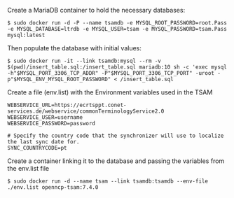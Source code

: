 Create a MariaDB container to hold the necessary databases:

    $ sudo docker run -d -P --name tsamdb -e MYSQL_ROOT_PASSWORD=root.Pass -e MYSQL_DATABASE=ltrdb -e MYSQL_USER=tsam -e MYSQL_PASSWORD=tsam.Pass mysql:latest

Then populate the database with initial values:

    $ sudo docker run -it --link tsamdb:mysql --rm -v $(pwd)/insert_table.sql:/insert_table.sql mariadb:10 sh -c 'exec mysql -h"$MYSQL_PORT_3306_TCP_ADDR" -P"$MYSQL_PORT_3306_TCP_PORT" -uroot -p"$MYSQL_ENV_MYSQL_ROOT_PASSWORD" < /insert_table.sql
    
Create a file (env.list) with the Environment variables used in the TSAM

    WEBSERVICE_URL=https://ecrtsppt.conet-services.de/webservice/commonTerminologyService2.0
    WEBSERVICE_USER=username
    WEBSERVICE_PASSWORD=password

    # Specify the country code that the synchronizer will use to localize the last sync date for.
    SYNC_COUNTRYCODE=pt

Create a container linking it to the database and passing the variables from the env.list file

    $ sudo docker run -d --name tsam --link tsamdb:tsamdb --env-file ./env.list openncp-tsam:7.4.0
